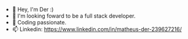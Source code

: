 - 👋 Hey, I'm Der :)
- 👀 I'm looking foward to be a full stack developer.
- 🌱 Coding passionate.
- 📫 Linkedin: https://www.linkedin.com/in/matheus-der-239627216/
